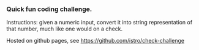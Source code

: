 ### Quick fun coding challenge.

Instructions: given a numeric input, convert it into string representation of that number, much like one would on a check.

Hosted on github pages, see https://github.com/istro/check-challenge
